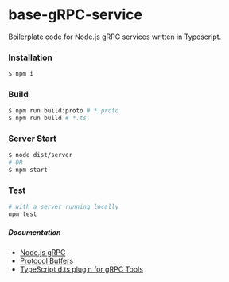 # base-gRPC-service

Boilerplate code for Node.js gRPC services written in Typescript.

### Installation

```sh
$ npm i
```

### Build

```sh
$ npm run build:proto # *.proto
$ npm run build # *.ts
```

### Server Start

```sh
$ node dist/server
# OR
$ npm start
```

### Test

```sh
# with a server running locally
npm test
```

##### Documentation

- [Node.js gRPC](https://grpc.io/grpc/node/grpc.html)
- [Protocol Buffers](https://developers.google.com/protocol-buffers/docs/proto3?hl=ko#json)
- [TypeScript d.ts plugin for gRPC Tools](https://github.com/agreatfool/grpc_tools_node_protoc_ts)
